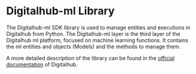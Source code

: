 # Digitalhub-ml Library

The Digitalhub-ml SDK library is used to manage entities and executions in Digitalhub from Python.
The Digitalhub-ml layer is the third layer of the Digitalhub ml platform, focused on machine learning functions.
It contains the ml entities and objects (Models) and the methods to manage them.

A more detailed description of the library can be found in the [official documentation](https://scc-digitalhub.github.io/docs/) of Digitalhub.
